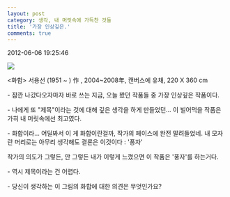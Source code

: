 ```yaml
---
layout: post
category: 생각, 내 머릿속에 가득찬 것들
title: '가장 인상깊은.'
comments: true
---
```


2012-06-06 19:25:46


  
![][link0]

<화합> 서용선 (1951 ~ ) 作 , 2004~2008年, 캔버스에 유채, 220 X 360 cm

  

  

\- 잠깐 나갔다오자마자 바로 쓰는 지금, 오늘 봤던 작품들 중 가장 인상깊은 작품이다.

  

\- 나에게 또 "제목"이라는 것에 대해 깊은 생각을 하게 만들었던... 이 빌어먹을 작품은 가히 내 머릿속에선 최고였다.

  

\- 화합이라... 어딜봐서 이 게 화합이란걸까, 작가의 페이스에 완전 말려들었네. 내 모자란 머리로는 아무리 생각해도 결론은 이것이다 :
'풍자'

작가의 의도가 그렇든, 안 그렇든 내가 이렇게 느꼈으면 이 작품은 '풍자'를 하는거다.

  

\- 역시 제목이라는 건 어렵다.

  

\- 당신이 생각하는 이 그림의 화합에 대한 의견은 무엇인가요?


[link0]:https://t1.daumcdn.net/cfile/tistory/1529E9374FCF2E3624
